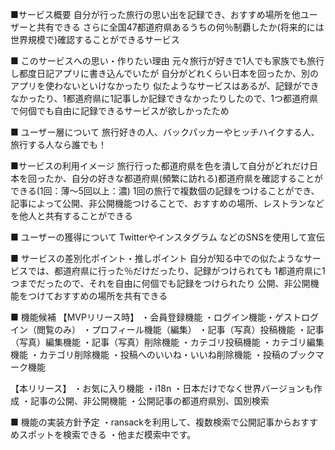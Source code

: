 ■サービス概要
自分が行った旅行の思い出を記録でき、おすすめ場所を他ユーザーと共有できる
さらに全国47都道府県あるうちの何％制覇したか(将来的には世界規模で)確認することができるサービス

■ このサービスへの思い・作りたい理由
元々旅行が好きで1人でも家族でも旅行し都度日記アプリに書き込んでいたが
自分がどれくらい日本を回ったか、別のアプリを使わないといけなかったり
似たようなサービスはあるが、記録ができなかったり、1都道府県に1記事しか記録できなかったりしたので、1つ都道府県で何個でも自由に記録できるサービスが欲しかったため

■ ユーザー層について
旅行好きの人、バックパッカーやヒッチハイクする人、旅行する人なら誰でも！


■サービスの利用イメージ
旅行行った都道府県を色を潰して自分がどれだけ日本を回ったか、自分の好きな都道府県(頻繁に訪れる)都道府県を確認することができる(1回：薄〜5回以上：濃)
1回の旅行で複数個の記録をつけることができ、記事によって公開、非公開機能つけることで、おすすめの場所、レストランなどを他人と共有することができる


■ ユーザーの獲得について
Twitterやインスタグラム などのSNSを使用して宣伝

■ サービスの差別化ポイント・推しポイント
自分が知る中での似たようなサービスでは、都道府県に行った％だけだったり、記録がつけられても
1都道府県に1つまでだったので、それを自由に何個でも記録をつけられたり
公開、非公開機能をつけておすすめの場所を共有できる

■ 機能候補
【MVPリリース時】
・会員登録機能
・ログイン機能・ゲストログイン（閲覧のみ）
・プロフィール機能（編集）
・記事（写真）投稿機能
・記事（写真）編集機能
・記事（写真）削除機能
・カテゴリ投稿機能
・カテゴリ編集機能
・カテゴリ削除機能
・投稿へのいいね・いいね削除機能
・投稿のブックマーク機能

【本リリース】
・お気に入り機能
・i18n
・日本だけでなく世界バージョンも作成
・記事の公開、非公開機能
・公開記事の都道府県別、国別検索


■ 機能の実装方針予定
・ransackを利用して、複数検索で公開記事からおすすめスポットを検索できる
・他まだ模索中です。